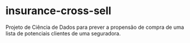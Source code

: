 # insurance-cross-sell
Projeto de Ciência de Dados para prever a propensão de compra de uma lista de potenciais clientes de uma seguradora.

